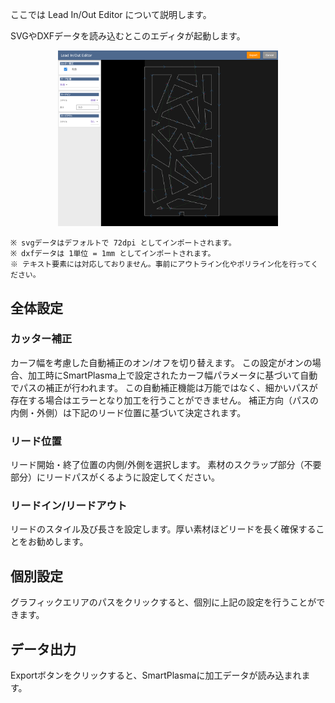 ここでは Lead In/Out Editor について説明します。

SVGやDXFデータを読み込むとこのエディタが起動します。

<p align="center">
<img alt="SmartScreen" src="./images/cam/cam_screen.png" style="width:70%">
</p>

```
※ svgデータはデフォルトで 72dpi としてインポートされます。
※ dxfデータは 1単位 = 1mm としてインポートされます。
※ テキスト要素には対応しておりません。事前にアウトライン化やポリライン化を行ってください。
```
## 全体設定

### カッター補正
カーフ幅を考慮した自動補正のオン/オフを切り替えます。
この設定がオンの場合、加工時にSmartPlasma上で設定されたカーフ幅パラメータに基づいて自動でパスの補正が行われます。
この自動補正機能は万能ではなく、細かいパスが存在する場合はエラーとなり加工を行うことができません。
補正方向（パスの内側・外側）は下記のリード位置に基づいて決定されます。

### リード位置
リード開始・終了位置の内側/外側を選択します。
素材のスクラップ部分（不要部分）にリードパスがくるように設定してください。

### リードイン/リードアウト
リードのスタイル及び長さを設定します。厚い素材ほどリードを長く確保することをお勧めします。

## 個別設定
グラフィックエリアのパスをクリックすると、個別に上記の設定を行うことができます。

## データ出力
Exportボタンをクリックすると、SmartPlasmaに加工データが読み込まれます。
